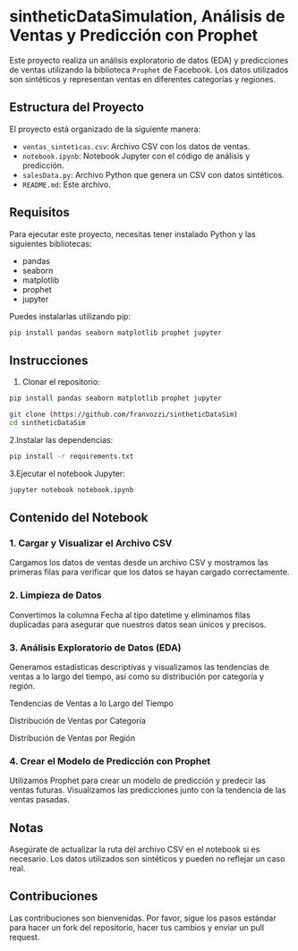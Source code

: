 # sintheticDataSimulation, Análisis de Ventas y Predicción con Prophet

Este proyecto realiza un análisis exploratorio de datos (EDA) y predicciones de ventas utilizando la biblioteca `Prophet` de Facebook. Los datos utilizados son sintéticos y representan ventas en diferentes categorías y regiones.

## Estructura del Proyecto

El proyecto está organizado de la siguiente manera:

- `ventas_sinteticas.csv`: Archivo CSV con los datos de ventas.
- `notebook.ipynb`: Notebook Jupyter con el código de análisis y predicción.
- `salesData.py`: Archivo Python que genera un CSV con datos sintéticos.
- `README.md`: Este archivo.

## Requisitos

Para ejecutar este proyecto, necesitas tener instalado Python y las siguientes bibliotecas:

- pandas
- seaborn
- matplotlib
- prophet
- jupyter

Puedes instalarlas utilizando pip:

```bash
pip install pandas seaborn matplotlib prophet jupyter
```

## Instrucciones
1. Clonar el repositorio:
```bash
pip install pandas seaborn matplotlib prophet jupyter
```
```bash
git clone (https://github.com/franvozzi/sintheticDataSim)
cd sintheticDataSim
```
2.Instalar las dependencias:
```bash
pip install -r requirements.txt
```
3.Ejecutar el notebook Jupyter:
```bash
jupyter notebook notebook.ipynb
```

## Contenido del Notebook
### 1. Cargar y Visualizar el Archivo CSV
Cargamos los datos de ventas desde un archivo CSV y mostramos las primeras filas para verificar que los datos se hayan cargado correctamente.

### 2. Limpieza de Datos
Convertimos la columna Fecha al tipo datetime y eliminamos filas duplicadas para asegurar que nuestros datos sean únicos y precisos.

### 3. Análisis Exploratorio de Datos (EDA)
Generamos estadísticas descriptivas y visualizamos las tendencias de ventas a lo largo del tiempo, así como su distribución por categoría y región.

Tendencias de Ventas a lo Largo del Tiempo

Distribución de Ventas por Categoría

Distribución de Ventas por Región

### 4. Crear el Modelo de Predicción con Prophet
Utilizamos Prophet para crear un modelo de predicción y predecir las ventas futuras. Visualizamos las predicciones junto con la tendencia de las ventas pasadas.


## Notas
Asegúrate de actualizar la ruta del archivo CSV en el notebook si es necesario.
Los datos utilizados son sintéticos y pueden no reflejar un caso real.

## Contribuciones
Las contribuciones son bienvenidas. Por favor, sigue los pasos estándar para hacer un fork del repositorio, hacer tus cambios y enviar un pull request.
